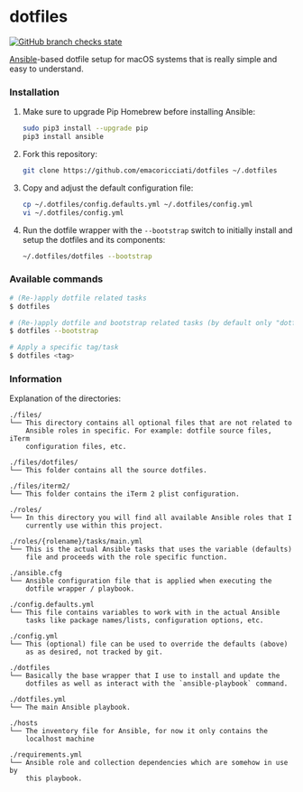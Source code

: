 dotfiles
========

[![GitHub branch checks state](https://img.shields.io/github/checks-status/frdmn/dotfiles/master)](https://github.com/emacoricciati/dotfiles/actions/workflows/ci.yml)

[Ansible](https://www.ansible.com/)-based dotfile setup for macOS systems that is really simple and easy to understand.

### Installation

1. Make sure to upgrade Pip Homebrew before installing Ansible:

    ```bash
    sudo pip3 install --upgrade pip
    pip3 install ansible
    ```

2. Fork this repository:

    ```bash
    git clone https://github.com/emacoricciati/dotfiles ~/.dotfiles
    ```

3. Copy and adjust the default configuration file:

    ```bash
    cp ~/.dotfiles/config.defaults.yml ~/.dotfiles/config.yml
    vi ~/.dotfiles/config.yml
    ```

4. Run the dotfile wrapper with the `--bootstrap` switch to initially install and setup the dotfiles and its components:

    ```bash
    ~/.dotfiles/dotfiles --bootstrap
    ```

### Available commands

```bash
# (Re-)apply dotfile related tasks
$ dotfiles

# (Re-)apply dotfile and bootstrap related tasks (by default only "dotfiles" will be execated when not specifying --botstrap)
$ dotfiles --bootstrap

# Apply a specific tag/task
$ dotfiles <tag>
```

### Information

Explanation of the directories:

```
./files/
└── This directory contains all optional files that are not related to
    Ansible roles in specific. For example: dotfile source files, iTerm
    configuration files, etc.

./files/dotfiles/
└── This folder contains all the source dotfiles.

./files/iterm2/
└── This folder contains the iTerm 2 plist configuration.

./roles/
└── In this directory you will find all available Ansible roles that I
    currently use within this project.

./roles/{rolename}/tasks/main.yml
└── This is the actual Ansible tasks that uses the variable (defaults)
    file and proceeds with the role specific function.

./ansible.cfg
└── Ansible configuration file that is applied when executing the
    dotfile wrapper / playbook.

./config.defaults.yml
└── This file contains variables to work with in the actual Ansible
    tasks like package names/lists, configuration options, etc.

./config.yml
└── This (optional) file can be used to override the defaults (above)
    as as desired, not tracked by git.

./dotfiles
└── Basically the base wrapper that I use to install and update the
    dotfiles as well as interact with the `ansible-playbook` command.

./dotfiles.yml
└── The main Ansible playbook.

./hosts
└── The inventory file for Ansible, for now it only contains the
    localhost machine

./requirements.yml
└── Ansible role and collection dependencies which are somehow in use by
    this playbook.
```